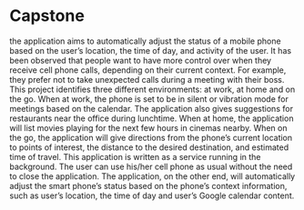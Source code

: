 # Capstone

the application aims to automatically adjust the status of a mobile phone based on the user’s location, the time of day, and activity of the user. It has been observed that people want to have more control over when they receive cell phone calls, depending on their current context. For example, they prefer not to take unexpected calls during a meeting with their boss. This project identifies three different environments: at work, at home and on the go. When at work, the phone is set to be in silent or vibration mode for meetings based on the calendar. The application also gives suggestions for restaurants near the office during lunchtime. When at home, the application will list movies playing for the next few hours in cinemas nearby. When on the go, the application will give directions from the phone’s current location to points of interest, the distance to the desired destination, and estimated time of travel.
This application is written as a service running in the background. The user can use his/her cell phone as usual without the need to close the application. The application, on the other end, will automatically adjust the smart phone’s status based on the phone’s context information, such as user’s location, the time of day and user’s Google calendar content. 
